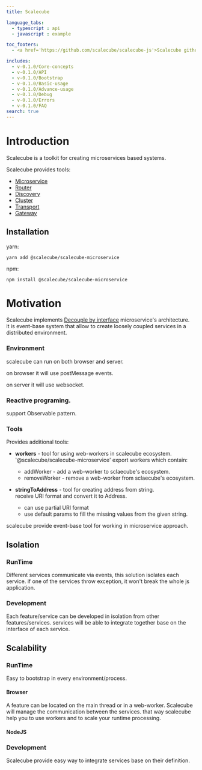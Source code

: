 ```yaml
---
title: Scalecube

language_tabs:
  - typescript : api
  - javascript : example

toc_footers:
  - <a href='https://github.com/scalecube/scalecube-js'>Scalecube github</a>

includes:
  - v-0.1.0/Core-concepts
  - v-0.1.0/API
  - v-0.1.0/Bootstrap
  - v-0.1.0/Basic-usage
  - v-0.1.0/Advance-usage
  - v-0.1.0/Debug
  - v-0.1.0/Errors
  - v-0.1.0/FAQ
search: true
---
```


# Introduction

Scalecube is a toolkit for creating microservices based systems.

Scalecube provides tools: 
 
* [Microservice](#bootstrap)  
* [Router](#router)  
* [Discovery](#discovery)  
* [Cluster](#cluster)  
* [Transport](#transport)  
* [Gateway](#gateway)  


## Installation

yarn:

`
yarn add @scalecube/scalecube-microservice
`

npm:

`
npm install @scalecube/scalecube-microservice
` 

# Motivation

Scalecube implements [Decouple by interface](https://en.wikipedia.org/wiki/Loose_coupling) microservice's architecture.  
it is event-base system that allow to create loosely coupled services in a distributed environment.
 
### Environment

scalecube can run on both browser and server.

on browser it will use postMessage events.

on server it will use websocket.

### Reactive programing.

support Observable pattern.

### Tools

Provides additional tools:

* **workers** - tool for using web-workers in scalecube ecosystem.
  '@scalecube/scalecube-microservice' export workers which contain:
   * addWorker - add a web-worker to sclaecube's ecosystem.
   * removeWorker -  remove a web-worker from sclaecube's ecosystem.

* **stringToAddress** - tool for creating address from string.  
receive URI format and convert it to Address.
  * can use partial URI format
  * use default params to fill the missing values from the given string.
  
  

scalecube provide event-base tool for working in microservice approach.

## Isolation

### RunTime 
Different services communicate via events, this solution isolates each service.
if one of the services throw exception, it won't break the whole js application.

### Development 
Each feature/service can be developed in isolation from other features/services.
services will be able to integrate together base on the interface of each service.

## Scalability

### RunTime
Easy to bootstrap in every environment/process.

#### Browser
A feature can be located on the main thread or in a web-worker.
Scalecube will manage the communication between the services.
that way scalecube help you to use workers and to scale your runtime processing.

#### NodeJS

 

### Development
Scalecube provide easy way to integrate services base on their definition.

